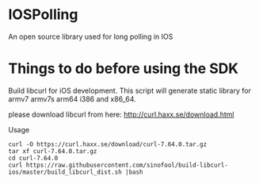 # IOSPolling
An open source library used for long polling in IOS


# Things to do before using the SDK

Build libcurl for iOS development.
This script will generate static library for armv7 armv7s arm64 i386 and x86_64.

please download libcurl from here: http://curl.haxx.se/download.html


Usage

```
curl -O https://curl.haxx.se/download/curl-7.64.0.tar.gz 
tar xf curl-7.64.0.tar.gz
cd curl-7.64.0
curl https://raw.githubusercontent.com/sinofool/build-libcurl-ios/master/build_libcurl_dist.sh |bash
```
